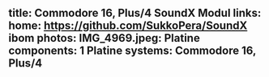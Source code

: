 title: Commodore 16, Plus/4 SoundX Modul
links:
    home: https://github.com/SukkoPera/SoundX
    ibom
photos:
    IMG_4969.jpeg: Platine
components:
    1 Platine
systems:
    Commodore 16, Plus/4
---
